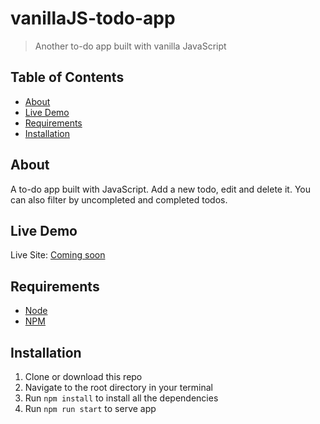 # vanillaJS-todo-app
> Another to-do app built with vanilla JavaScript

## Table of Contents
* [About](#about)
* [Live Demo](#live-demo)
* [Requirements](#requirements)
* [Installation](#installation)


## About
A to-do app built with JavaScript. Add a new todo, edit and delete it. You can also filter by uncompleted and completed todos. 

## Live Demo
Live Site: [Coming soon](#)    


## Requirements
* [Node](https://nodejs.org/en/)
* [NPM](https://www.npmjs.com/)


## Installation
1. Clone or download this repo
2. Navigate to the root directory in your terminal
3. Run `npm install` to install all the dependencies
4. Run `npm run start` to serve app

